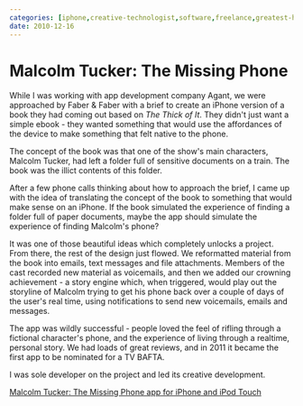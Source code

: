 ```yaml
---
categories: [iphone,creative-technologist,software,freelance,greatest-hits]
date: 2010-12-16
---
```


# Malcolm Tucker: The Missing Phone

While I was working with app development company Agant, we were approached by Faber & Faber with a brief to create an iPhone version of a book they had coming out based on _The Thick of It_. They didn't just want a simple ebook - they wanted something that would use the affordances of the device to make something that felt native to the phone.

The concept of the book was that one of the show's main characters, Malcolm Tucker, had left a folder full of sensitive documents on a train. The book was the illict contents of this folder.

After a few phone calls thinking about how to approach the brief, I came up with the idea of translating the concept of the book to something that would make sense on an iPhone. If the book simulated the experience of finding a folder full of paper documents, maybe the app should simulate the experience of finding Malcolm's phone?

It was one of those beautiful ideas which completely unlocks a project. From there, the rest of the design just flowed. We reformatted material from the book into emails, text messages and file attachments. Members of the cast recorded new material as voicemails, and then we added our crowning achievement - a story engine which, when triggered, would play out the storyline of Malcolm trying to get his phone back over a couple of days of the user's real time, using notifications to send new voicemails, emails and messages.

The app was wildly successful - people loved the feel of rifling through a fictional character's phone, and the experience of living through a realtime, personal story. We had loads of great reviews, and in 2011 it became the first app to be nominated for a TV BAFTA.

I was sole developer on the project and led its creative development.

[Malcolm Tucker: The Missing Phone app for iPhone and iPod Touch](https://web.archive.org/web/20160309171359/http://www.agant.com/app.php?appID=ttoi)